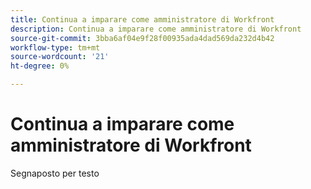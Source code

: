 ```yaml
---
title: Continua a imparare come amministratore di Workfront
description: Continua a imparare come amministratore di Workfront
source-git-commit: 3bba6af04e9f28f00935ada4dad569da232d4b42
workflow-type: tm+mt
source-wordcount: '21'
ht-degree: 0%

---
```


# Continua a imparare come amministratore di Workfront

Segnaposto per testo